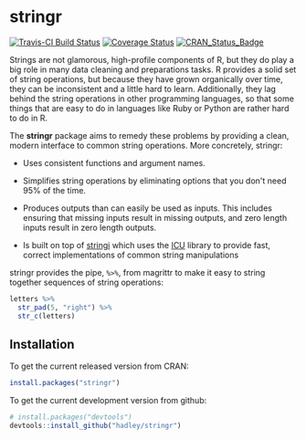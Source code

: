 # stringr

[![Travis-CI Build Status](https://travis-ci.org/hadley/stringr.svg?branch=master)](https://travis-ci.org/hadley/stringr)
[![Coverage Status](https://img.shields.io/codecov/c/github/hadley/stringr/master.svg)](https://codecov.io/github/hadley/stringr?branch=master)
[![CRAN_Status_Badge](http://www.r-pkg.org/badges/version/stringr)](http://cran.r-project.org/package=stringr)

Strings are not glamorous, high-profile components of R, but they do play a big role in many data cleaning and preparations tasks. R provides a solid set of string operations, but because they have grown organically over time, they can be inconsistent and a little hard to learn. Additionally, they lag behind the string operations in other programming languages, so that some things that are easy to do in languages like Ruby or Python are rather hard to do in R. 

The __stringr__ package aims to remedy these problems by providing a clean, modern interface to common string operations. More concretely, stringr:

* Uses consistent functions and argument names.

* Simplifies string operations by eliminating options that you don't need
  95% of the time.

* Produces outputs than can easily be used as inputs. This includes ensuring
  that missing inputs result in missing outputs, and zero length inputs
  result in zero length outputs.

* Is built on top of [stringi](https://github.com/Rexamine/stringi/) which
  uses the [ICU](http://site.icu-project.org) library to provide fast, correct
  implementations of common string manipulations

stringr provides the pipe, `%>%`, from magrittr to make it easy to string together sequences of string operations:

```R
letters %>%
  str_pad(5, "right") %>%
  str_c(letters)
```

## Installation

To get the current released version from CRAN:

```R
install.packages("stringr")
```

To get the current development version from github:

```R
# install.packages("devtools")
devtools::install_github("hadley/stringr")
```

